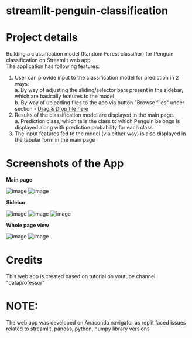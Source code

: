 # streamlit-penguin-classification
# Project details
Building a classification model (Random Forest classifier) for Penguin classification on Streamlit web app </br>
The application has following features:</br>
1. User can provide input to the classification model for prediction in 2 ways:</br>
a. By way of adjusting the sliding/selector bars present in the sidebar, which are basically features to the model</br>
b. By way of uploading files to the app via button "Browse files" under section - <ins>Drag & Drop file here</ins> </br>
2. Results of the classification model are displayed in the main page. </br>
a. Prediction class, which tells the class to which Penguin belongs is displayed along with prediction probability for each class.
3. The input features fed to the model (via either way) is also displayed in the tabular form in the main page

# Screenshots of the App
**Main page**</br>

![image](https://user-images.githubusercontent.com/56335301/190420096-e5d839b1-f773-496b-90cc-cea03c12e5b9.png)
![image](https://user-images.githubusercontent.com/56335301/190420173-45814462-7225-4542-b83e-4e118b5bfab3.png)


**Sidebar**</br>

![image](https://user-images.githubusercontent.com/56335301/190420267-27c3b371-54ba-426f-98ec-4262ac3a9e56.png)
![image](https://user-images.githubusercontent.com/56335301/190420384-f5921a4a-419b-42e3-8446-87d1713d55fc.png)
![image](https://user-images.githubusercontent.com/56335301/190420458-3933014b-611c-4510-99be-5f420bfb0d9c.png)


**Whole page view**</br>

![image](https://user-images.githubusercontent.com/56335301/190420599-9b8293f9-5590-476d-ac6c-c34ed145f0cd.png)
![image](https://user-images.githubusercontent.com/56335301/190420685-6842acec-5530-42fe-bb68-f934a292f825.png)



# Credits
This web app is created based on tutorial on youtube channel "dataprofessor"

# NOTE: 
The web app was developed on Anaconda navigator as replit faced issues related to streamlit, pandas, python, numpy library versions
